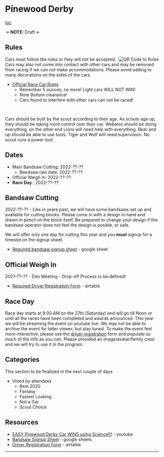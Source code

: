 <!-- Title: Pinewood Derby -->
# <i class="fas fa-car-side"></i> Pinewood Derby #

<style>
img[alt='QR Code to Rules']
{
float:right;
margin:0;
padding:0;
}
</style>
[toc](toc)

 -> **NOTE:** Draft <-

## <i class="fas fa-pencil-ruler"></i> Rules ##

![QR Code to Rules](/cgi-bin/qrc.cgi?size=128&path=events/2020-2021/pinewood-derby/rules.md)
Cars must follow the rules or they will not be accepted. Cars may also not come into contact with other cars and may be removed from racing if we can not make accommodations. Please avoid adding to many decorations on the sides of the cars.

* [Official Race Car Rules](rules.md)
    * Remember 5 ounces, no more! Light cars WILL NOT WIN!
    * Note Bottom clearance!
    * Cars found to interfere with other cars can not be raced!

<br style="clear:both">

Cars should be built by the scout according to their age. As scouts age up, they should be taking more control over their car. Webelos should be doing everything, on the other end Lions will need help with everything. Bear and up should be able to use tools. Tiger and Wolf will need supervision. No scout runs a power tool.

## <i class="far fa-calendar-alt"></i> Dates ##

* <i class="fas fa-cut"></i> Main Bandsaw Cutting: 2022-??-??
    * Bandsaw rain date: 2022-??-??
* <i class="fas fa-weight"></i> Official Weigh In: 2022-??-??
* <i class="fas fa-car"></i> **Race Day** : 2022-??-??

## <i class="fas fa-cut"></i>Bandsaw Cutting ##
2022-??-?? - 
Like in years past, we will have some bandsaws set up and available for cutting blocks. Please come in with a design in hand and drawn in pencil on the block itself. Be prepared to change your design if the bandsaw operator does not feel the design is posible, or safe.

We will offer only one day for cutting this year and you **must** signup for a timeslot on the signup sheet.

* [Required bandsaw signup sheet][signup] - google sheet

## <i class="fas fa-weight"></i> Official Weigh In ##
2021-??-?? - Den Meeting - Drop-off
Process to be defined!

* [Required Driver Registration Form][registration] - airtable

## <i class="fas fa-car"></i> Race Day ##

Race day starts at 9:00 AM on the 27th (Saturday) and will go till Noon or until all the races have been completed and awards announced. This year we will be streaming the event on youtube live. We may not be able to archive the event for latter viewer, but stay tuned. To make the event feel more interactive, please use the [driver registration][registration] form and populate as much of the info as you can. Please provided an image/avatar/family crest and we will try to use it in the program.

## <i class="fas fa-trophy"></i> Categories ##
This section to be finalized in the next couple of days

* Voted by attendees
    * <i class="fas fa-biohazard"></i> Best 2020
    * <i class="fas fa-dragon"></i> Fantasy
    * <i class="fas fa-shipping-fast"></i> Fastest Looking
    * <i class="fas fa-horse"></i> Not a Car
    * <i class="fas fa-users"></i> Scout Choice

## Resources ##
<!--* [Print Flyer](PinewoodDerbyFlyer2020.pdf)-->
* [EASY Pinewood Derby Car WINS using Science!!!][science] - youtube
* [Bandsaw Signup Sheet][signup] - google sheets
* [Driver Registration Form][registration] - airtable

[science]: https://www.youtube.com/watch?v=-RjJtO51ykY "EASY Pinewood Derby Car WINS using Science!!!"
[signup]: https://docs.google.com/spreadsheets/d/125vg8uPbod_mQLMIsw96yBC53sB7thEWLfdhNpFNcGY/edit#gid=0 "Google Signup Sheet"
[registration]: https://airtable.com/shr5lUHswYeHcbsmw "Car Registration"

----

<i class="fas fa-tree"></i>
<i class="fas fa-arrow-right"></i>
<i class="fas fa-cube"></i>
<i class="fas fa-arrow-right"></i>
<i class="fas fa-car-side"></i>
<i class="fas fa-arrow-right"></i>
<i class="fas fa-stopwatch"></i>
<i class="fas fa-arrow-right"></i>
<i class="fas fa-trophy"></i>
